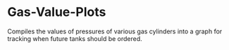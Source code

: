 # Gas-Value-Plots
Compiles the values of pressures of various gas cylinders into a graph for tracking when future tanks should be ordered.
